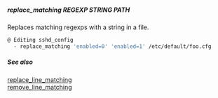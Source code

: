 ##### replace_matching REGEXP STRING PATH

Replaces matching regexps with a string in a file.

```bash
@ Editing sshd_config
  - replace_matching 'enabled=0' 'enabled=1' /etc/default/foo.cfg
```

##### See also

[replace_line_matching](replace_line_matching.md)  
[remove_line_matching](remove_line_matching.md)  
